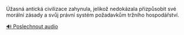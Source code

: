 
Úžasná antická civilizace zahynula, jelikož nedokázala přizpůsobit své morální zásady a svůj právní systém požadavkům tržního hospodářství.

[🔊 Poslechnout audio](/data/7-paragraphs/audio/chapter_152/para_002-asn-antick-civilizace-zahynula-jeliko-nedok.mp3)
